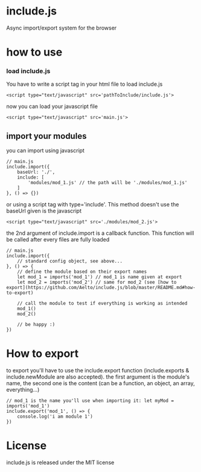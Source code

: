 # include.js
Async import/export system for the browser

# how to use

### load include.js
You have to write a script tag in your html file to load include.js
```
<script type="text/javascript" src='pathToInclude/include.js'>
```
now you can load your javascript file
```
<script type="text/javascript" src='main.js'>
```
## import your modules
you can import using javascript
```
// main.js
include.import({
    baseUrl: './',
    include: [
        'modules/mod_1.js' // the path will be './modules/mod_1.js'
    ]
}, () => {})
```
or using a script tag with type='include'. This method doesn't use the baseUrl given is the javascript
```
<script type="text/javascript" src='./modules/mod_2.js'>
```
the 2nd argument of include.import is a callback function. This function will be called after every files are fully loaded
```
// main.js
include.import({
	// standard config object, see above...
}, () => {
	// define the module based on their export names
	let mod_1 = imports('mod_1') // mod_1 is name given at export
	let mod_2 = imports('mod_2') // same for mod_2 (see [how to export](https://github.com/Aelto/include.js/blob/master/README.md#how-to-export)
	
	// call the module to test if everything is working as intended
	mod_1()
	mod_2()
	
	// be happy :)
})
```

# How to export
to export you'll have to use the include.export function (include.exports & include.newModule are also accepted).
the first argument is the module's name, the second one is the content (can be a function, an object, an array, everything...)
```
// mod_1 is the name you'll use when importing it: let myMod = imports('mod_1')
include.export('mod_1', () => {
    console.log('i am module 1')
})
```

# License
include.js is released under the MIT license
